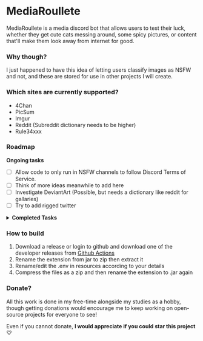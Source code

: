 # MediaRoullete

MediaRoullete is a media discord bot that allows users to test their luck, whether they get cute cats messing around, some spicy pictures, or content that'll make them look away from internet for good.

### Why though?
I just happened to have this idea of letting users classify images as NSFW and not, and these are stored for use in other projects I will create.

### Which sites are currently supported?
- 4Chan
- PicSum
- Imgur
- Reddit (Subreddit dictionary needs to be higher)
- Rule34xxx

### Roadmap
**Ongoing tasks**

- [ ] Allow code to only run in NSFW channels to follow Discord Terms of Service.
- [ ] Think of more ideas meanwhile to add here
- [ ] Investigate DeviantArt (Possible, but needs a dictionary like reddit for gallaries)
- [ ] Try to add rigged twitter

<details><summary><strong>Completed Tasks</strong></summary>

- [x] ~~Discord bot for receiving images~~
- [x] ~~Adding a variety of popular subreddits~~
- [x] ~~Create probability table for RandomImage for integration with other parts of the project~~
- [x] ~~Create a webhook/database system for receiving NSFW rating and storing them.~~
- [x] ~~Allow users to use their own Reddit API keys. (May be discarded for now)~~
- [x] Add "Search for Image" feature where users will find an image

</details>

### How to build
1. Download a release or login to github and download one of the developer releases from [Github Actions](https://github.com/Hashyies/MediaRoulette/actions)
2. Rename the extension from jar to zip then extract it
3. Rename/edit the .env in resources according to your details
4. Compress the files as a zip and then rename the extension to .jar again

### Donate?
All this work is done in my free-time alongside my studies as a hobby, though getting donations would encourage me to keep working on open-source projects for everyone to see! 

Even if you cannot donate, **I would appreciate if you could star this project** ♡
